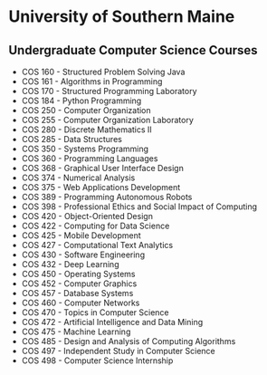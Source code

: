 # University of Southern Maine

## Undergraduate Computer Science Courses

*  COS 160 - Structured Problem Solving Java
*  COS 161 - Algorithms in Programming
*  COS 170 - Structured Programming Laboratory
*  COS 184 - Python Programming
*  COS 250 - Computer Organization
*  COS 255 - Computer Organization Laboratory
*  COS 280 - Discrete Mathematics II
*  COS 285 - Data Structures
*  COS 350 - Systems Programming
*  COS 360 - Programming Languages
*  COS 368 - Graphical User Interface Design
*  COS 374 - Numerical Analysis
*  COS 375 - Web Applications Development
*  COS 389 - Programming Autonomous Robots
*  COS 398 - Professional Ethics and Social Impact of Computing
*  COS 420 - Object-Oriented Design
*  COS 422 - Computing for Data Science
*  COS 425 - Mobile Development
*  COS 427 - Computational Text Analytics
*  COS 430 - Software Engineering
*  COS 432 - Deep Learning
*  COS 450 - Operating Systems
*  COS 452 - Computer Graphics
*  COS 457 - Database Systems
*  COS 460 - Computer Networks
*  COS 470 - Topics in Computer Science
*  COS 472 - Artificial Intelligence and Data Mining
*  COS 475 - Machine Learning
*  COS 485 - Design and Analysis of Computing Algorithms
*  COS 497 - Independent Study in Computer Science
*  COS 498 - Computer Science Internship
